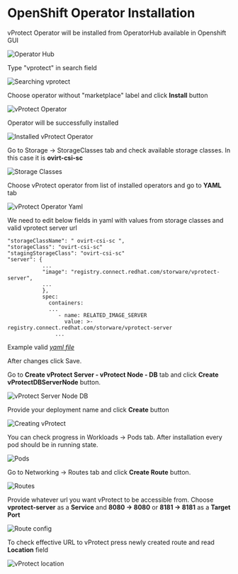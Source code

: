 # OpenShift Operator Installation

vProtect Operator will be installed from OperatorHub available in Openshift GUI

![Operator Hub](../.gitbook/assets/deployment-openshift-operator_hub.jpg)

Type "vprotect" in search field

![Searching vprotect](../.gitbook/assets/deployment-openshift-vprotect_search.jpg)

Choose operator without "marketplace" label and click **Install** button

![vProtect Operator](../.gitbook/assets/deployment-openshift-vprotect_operator.jpg)

Operator will be successfully installed

![Installed vProtect Operator](../.gitbook/assets/deployment-openshift-installed_operator.jpg)

Go to Storage -&gt; StorageClasses tab and check available storage classes. In this case it is **ovirt-csi-sc**

![Storage Classes](../.gitbook/assets/deployment-openshift-storage_classes.jpg)

Choose vProtect operator from list of installed operators and go to **YAML** tab

![vProtect Operator Yaml](../.gitbook/assets/deployment-openshift-operator_yaml.jpg)

We need to edit below fields in yaml with values from storage classes and valid vprotect server url

```text
"storageClassName": " ovirt-csi-sc ",
"storageClass": "ovirt-csi-sc"
"stagingStorageClass": "ovirt-csi-sc"
"server": {
           ...
           "image": "registry.connect.redhat.com/storware/vprotect-server",
           ...
           },
           spec:
             containers:
             ...
                - name: RELATED_IMAGE_SERVER
                  value: >- registry.connect.redhat.com/storware/vprotect-server
               ...
```

Example valid [_yaml file_](https://storware-my.sharepoint.com/:u:/g/personal/a_spinek_storware_eu/ESap14S4R4xMvRr6HM44EjYB8eO3VWhog9WnD9gOiUESUg?e=qLYbDj)

After changes click Save.

Go to **Create vProtect Server - vProtect Node - DB** tab and click **Create vProtectDBServerNode** button.

![vProtect Server Node DB](../.gitbook/assets/deployment-openshift-vprotect_server_dbnodes.jpg)

Provide your deployment name and click **Create** button

![Creating vProtect](../.gitbook/assets/deployment-openshift-create_vprotect_dbnodes.jpg)

You can check progress in Workloads -&gt; Pods tab. After installation every pod should be in running state.

![Pods](../.gitbook/assets/deployment-openshift-pods.jpg)

Go to Networking -&gt; Routes tab and click **Create Route** button.

![Routes](../.gitbook/assets/deployment-openshift-routes.jpg)

Provide whatever url you want vProtect to be accessible from. Choose **vprotect-server** as a **Service** and **8080 -&gt; 8080** or **8181 -&gt; 8181** as a **Target Port**

![Route config](../.gitbook/assets/deployment-openshift-route_config.jpg)

To check effective URL to vProtect press newly created route and read **Location** field

![vProtect location](../.gitbook/assets/deployment-openshift-vprotect_full.jpg)


